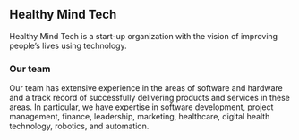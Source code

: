 ## Healthy Mind Tech

Healthy Mind Tech is a start-up organization with the vision of improving people’s lives using
technology.

### Our team

Our team has extensive experience in the areas of software and hardware and a track record of
successfully delivering products and services in these areas. In particular, we have expertise in
software development, project management, finance, leadership, marketing, healthcare, digital
health technology, robotics, and automation.

